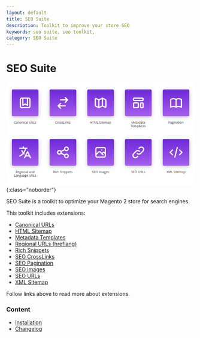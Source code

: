```yaml
---
layout: default
title: SEO Suite
description: Toolkit to improve your store SEO
keywords: seo suite, seo toolkit,
category: SEO Suite
---
```


# SEO Suite

![SEO Suite modules](/images/m2/seo-suite/modules.png){:class="noborder"}

SEO Suite is a toolkit to optimize your Magento 2 store for search engines.

This toolkit includes extensions:

 -  [Canonical URLs](../seo-canonical)
 -  [HTML Sitemap](../seo-html-sitemap)
 -  [Metadata Templates](../seo-templates)
 -  [Regional URLs (hreflang)](../hreflang)
 -  [Rich Snippets](../richsnippets)
 -  [SEO CrossLinks](../seo-cross-links)
 -  [SEO Pagination](../seo-pager)
 -  [SEO Images](../seo-images)
 -  [SEO URLs](../seo-urls)
 -  [XML Sitemap](../seo-xml-sitemap)

Follow links above to read more about extensions.

### Content

 -  [Installation](installation/)
 -  [Changelog](changelog/)